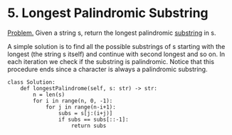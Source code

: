 # 5. Longest Palindromic Substring

[Problem.](https://leetcode.com/problems/longest-palindromic-substring/description/) Given a string s, return the longest palindromic [substring](https://en.wikipedia.org/wiki/Substring) in s.

A simple solution is to find all the possible substrings of s starting with the longest (the string s itself) and continue with second longest and so on. 
In each iteration we check if the substring is palindromic. Notice that this procedure ends since a character is always a palindromic substring. 

```python3
class Solution:
    def longestPalindrome(self, s: str) -> str:
        n = len(s)
        for i in range(n, 0, -1):
            for j in range(n-i+1):
                subs = s[j:(i+j)]
                if subs == subs[::-1]:
                    return subs

```

